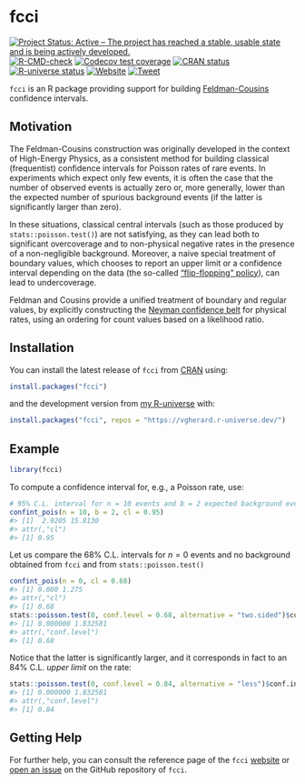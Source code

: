 
<!-- README.md is generated from README.Rmd. Please edit that file -->

# fcci

<!-- badges: start -->

[![Project Status: Active – The project has reached a stable, usable
state and is being actively
developed.](https://www.repostatus.org/badges/latest/active.svg)](https://www.repostatus.org/#active)
[![R-CMD-check](https://github.com/vgherard/fcci/workflows/R-CMD-check/badge.svg)](https://github.com/vgherard/fcci/actions)
[![Codecov test
coverage](https://codecov.io/gh/vgherard/fcci/branch/master/graph/badge.svg)](https://app.codecov.io/gh/vgherard/fcci?branch=master)
[![CRAN
status](https://www.r-pkg.org/badges/version/fcci)](https://CRAN.R-project.org/package=fcci)
[![R-universe
status](https://vgherard.r-universe.dev/badges/fcci)](https://vgherard.r-universe.dev/)
[![Website](https://img.shields.io/badge/Website-here-blue)](https://vgherard.github.io/fcci/)
[![Tweet](https://img.shields.io/twitter/url/http/shields.io.svg?style=social)](https://twitter.com/intent/tweet?text=%7Bfcci%7D:%20Feldman-Cousins%20Confidence%20Intervals%20in%20R&url=https://vgherard.github.io/r2r&via=ValerioGherardi&hashtags=rstats,statistics,physics,confidenceintervals)
<!-- badges: end -->

`fcci` is an R package providing support for building
[Feldman-Cousins](https://doi.org/10.1103/PhysRevD.57.3873) confidence
intervals.

## Motivation

The Feldman-Cousins construction was originally developed in the context
of High-Energy Physics, as a consistent method for building classical
(frequentist) confidence intervals for Poisson rates of rare events. In
experiments which expect only few events, it is often the case that the
number of observed events is actually zero or, more generally, lower
than the expected number of spurious background events (if the latter is
significantly larger than zero).

In these situations, classical central intervals (such as those produced
by `stats::poisson.test()`) are not satisfying, as they can lead both to
significant overcoverage and to non-physical negative rates in the
presence of a non-negligible background. Moreover, a naive special
treatment of boundary values, which chooses to report an upper limit or
a confidence interval depending on the data (the so-called
[“flip-flopping” policy](https://doi.org/10.1103/PhysRevD.57.3873)), can
lead to undercoverage.

Feldman and Cousins provide a unified treatment of boundary and regular
values, by explicitly constructing the [Neyman confidence
belt](https://en.wikipedia.org/wiki/Neyman_construction) for physical
rates, using an ordering for count values based on a likelihood ratio.

## Installation

You can install the latest release of `fcci` from
[CRAN](https://CRAN.R-project.org/package=fcci) using:

``` r
install.packages("fcci")
```

and the development version from [my
R-universe](https://vgherard.r-universe.dev/) with:

``` r
install.packages("fcci", repos = "https://vgherard.r-universe.dev/")
```

## Example

``` r
library(fcci)
```

To compute a confidence interval for, e.g., a Poisson rate, use:

``` r
# 95% C.L. interval for n = 10 events and b = 2 expected background events
confint_pois(n = 10, b = 2, cl = 0.95)
#> [1]  2.9205 15.8130
#> attr(,"cl")
#> [1] 0.95
```

Let us compare the 68% C.L. intervals for *n* = 0 events and no
background obtained from `fcci` and from `stats::poisson.test()`

``` r
confint_pois(n = 0, cl = 0.68)
#> [1] 0.000 1.275
#> attr(,"cl")
#> [1] 0.68
stats::poisson.test(0, conf.level = 0.68, alternative = "two.sided")$conf.int
#> [1] 0.000000 1.832581
#> attr(,"conf.level")
#> [1] 0.68
```

Notice that the latter is significantly larger, and it corresponds in
fact to an 84% C.L. *upper limit* on the rate:

``` r
stats::poisson.test(0, conf.level = 0.84, alternative = "less")$conf.int
#> [1] 0.000000 1.832581
#> attr(,"conf.level")
#> [1] 0.84
```

## Getting Help

For further help, you can consult the reference page of the `fcci`
[website](https://vgherard.github.io/fcci/) or [open an
issue](https://github.com/vgherard/fcci/issues) on the GitHub repository
of `fcci`.
